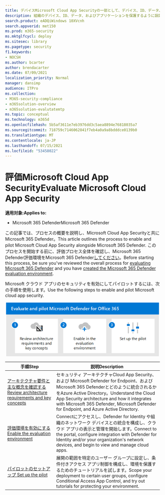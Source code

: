 ```yaml
---
title: デバイスMicrosoft Cloud App Securityの一部として、デバイス、ID、データ、およびアプリ保護の概要、セットアップ、またはMicrosoft 365 Defender
description: 組織のデバイス、ID、データ、およびアプリケーションを保護するように設計されたセキュリティ ソリューションを試して体験するための、Microsoft 365 Defender 試用版ラボまたはパイロット環境をセットアップする手順。
search.product: eADQiWindows 10XVcnh
search.appverid: met150
ms.prod: m365-security
ms.mktglfcycl: deploy
ms.sitesec: library
ms.pagetype: security
f1.keywords:
- NOCSH
ms.author: bcarter
author: brendacarter
ms.date: 07/09/2021
localization_priority: Normal
manager: dansimp
audience: ITPro
ms.collection:
- M365-security-compliance
- m365solution-overview
- m365solution-evalutatemtp
ms.topic: conceptual
ms.technology: m365d
ms.openlocfilehash: 5b5af3611e7eb3976dd3c5aea8894e76818035a7
ms.sourcegitcommit: 718759c7146062841f7eb4a0a9a8bdddce0139b0
ms.translationtype: MT
ms.contentlocale: ja-JP
ms.lasthandoff: 07/15/2021
ms.locfileid: "53458022"
---
```

# <a name="evaluate-microsoft-cloud-app-security"></a><span data-ttu-id="3d886-103">評価Microsoft Cloud App Security</span><span class="sxs-lookup"><span data-stu-id="3d886-103">Evaluate Microsoft Cloud App Security</span></span>

<span data-ttu-id="3d886-104">**適用対象:**</span><span class="sxs-lookup"><span data-stu-id="3d886-104">**Applies to:**</span></span>
- <span data-ttu-id="3d886-105">Microsoft 365 Defender</span><span class="sxs-lookup"><span data-stu-id="3d886-105">Microsoft 365 Defender</span></span>


<span data-ttu-id="3d886-106">この記事では、プロセスの概要を説明し、Microsoft Cloud App Securityと共にMicrosoft 365 Defender。</span><span class="sxs-lookup"><span data-stu-id="3d886-106">This article outlines the process to enable and pilot Microsoft Cloud App Security alongside Microsoft 365 Defender.</span></span> <span data-ttu-id="3d886-107">このプロセスを開始する前に、評価プロセス全体を確認し、Microsoft 365 Defender評価[](eval-overview.md)環境をMicrosoft 365 Defender[してください](eval-create-eval-environment.md)。</span><span class="sxs-lookup"><span data-stu-id="3d886-107">Before starting this process, be sure you've reviewed the overall process for [evaluating Microsoft 365 Defender](eval-overview.md) and you have [created the Microsoft 365 Defender evaluation environment](eval-create-eval-environment.md).</span></span> 
<br>

<span data-ttu-id="3d886-108">Microsoft クラウド アプリのセキュリティを有効にしてパイロットするには、次の手順を使用します。</span><span class="sxs-lookup"><span data-stu-id="3d886-108">Use the following steps to enable and pilot Microsoft cloud app security.</span></span>

![Defender 評価環境に Microsoft Defender Office追加する手順](../../media/defender/m365-defender-office-eval-steps.png)



|<span data-ttu-id="3d886-110">手順</span><span class="sxs-lookup"><span data-stu-id="3d886-110">Step</span></span>  |<span data-ttu-id="3d886-111">説明</span><span class="sxs-lookup"><span data-stu-id="3d886-111">Description</span></span>  |
|---------|---------|
|[<span data-ttu-id="3d886-112">アーキテクチャ要件と主な概念を確認する</span><span class="sxs-lookup"><span data-stu-id="3d886-112">Review architecture requirements and key concepts</span></span>](eval-defender-mcas-architecture.md)    | <span data-ttu-id="3d886-113">セキュリティ アーキテクチャCloud App Security、および Microsoft Defender for Endpoint、および Microsoft 365 Defenderとどのように統合されるかをAzure Active Directory。</span><span class="sxs-lookup"><span data-stu-id="3d886-113">Understand the Cloud App Security architecture and how it integrates with Microsoft 365 Defender, Microsoft Defender for Endpoint, and Azure Active Directory.</span></span>        |
|[<span data-ttu-id="3d886-114">評価環境を有効にする</span><span class="sxs-lookup"><span data-stu-id="3d886-114">Enable the evaluation environment</span></span>](eval-defender-mcas-enable-eval.md)     | <span data-ttu-id="3d886-115">Connectにアクセスし、Defender for Identity や組織のネットワーク デバイスとの統合を構成し、クラウド アプリの表示と管理を開始します。</span><span class="sxs-lookup"><span data-stu-id="3d886-115">Connect to the portal, configure integration with Defender for Identity and/or your organization's network devices, and begin to view and manage cloud apps.</span></span>         |
|[<span data-ttu-id="3d886-116">パイロットのセットアップ </span><span class="sxs-lookup"><span data-stu-id="3d886-116">Set up the pilot </span></span>](eval-defender-mcas-pilot.md)    | <span data-ttu-id="3d886-117">展開の範囲を特定のユーザー グループに設定し、条件付きアクセス アプリ制御を構成し、環境を保護するためのチュートリアルを試します。</span><span class="sxs-lookup"><span data-stu-id="3d886-117">Scope your deployment to certain user groups, configure Conditional Access App Control, and try out tutorials for protecting your environment.</span></span>       |



